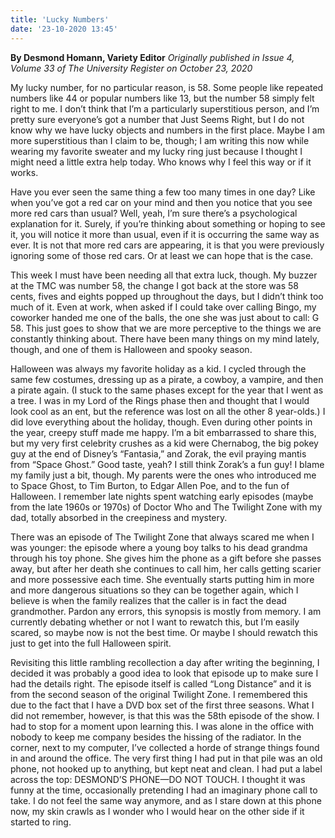 ```yaml
---
title: 'Lucky Numbers'
date: '23-10-2020 13:45'
---
```


**By Desmond Homann, Variety Editor** _Originally published in Issue 4, Volume 33 of The University Register on October 23, 2020_

My lucky number, for no particular reason, is 58. Some people like repeated numbers like 44 or popular numbers like 13, but the number 58 simply felt right to me. I don’t think that I’m a particularly superstitious person, and I’m pretty sure everyone’s got a number that Just Seems Right, but I do not know why we have lucky objects and numbers in the first place. Maybe I am more superstitious than I claim to be, though; I am writing this now while wearing my favorite sweater and my lucky ring just because I thought I might need a little extra help today. Who knows why I feel this way or if it works.

Have you ever seen the same thing a few too many times in one day? Like when you’ve got a red car on your mind and then you notice that you see more red cars than usual? Well, yeah, I’m sure there’s a psychological explanation for it. Surely, if you’re thinking about something or hoping to see it, you will notice it more than usual, even if it is occurring the same way as ever. It is not that more red cars are appearing, it is that you were previously ignoring some of those red cars. Or at least we can hope that is the case.

This week I must have been needing all that extra luck, though. My buzzer at the TMC was number 58, the change I got back at the store was 58 cents, fives and eights popped up throughout the days, but I didn’t think too much of it. Even at work, when asked if I could take over calling Bingo, my coworker handed me one of the balls, the one she was just about to call: G 58. This just goes to show that we are more perceptive to the things we are constantly thinking about. There have been many things on my mind lately, though, and one of them is Halloween and spooky season.

Halloween was always my favorite holiday as a kid. I cycled through the same few costumes, dressing up as a pirate, a cowboy, a vampire, and then a pirate again. (I stuck to the same phases except for the year that I went as a tree. I was in my Lord of the Rings phase then and thought that I would look cool as an ent, but the reference was lost on all the other 8 year-olds.) I did love everything about the holiday, though. Even during other points in the year, creepy stuff made me happy. I’m a bit embarrassed to share this, but my very first celebrity crushes as a kid were Chernabog, the big pokey guy at the end of Disney’s “Fantasia,” and Zorak, the evil praying mantis from “Space Ghost.” Good taste, yeah? I still think Zorak’s a fun guy! I blame my family just a bit, though. My parents were the ones who introduced me to Space Ghost, to Tim Burton, to Edgar Allen Poe, and to the fun of Halloween. I remember late nights spent watching early episodes (maybe from the late 1960s or 1970s) of Doctor Who and The Twilight Zone with my dad, totally absorbed in the creepiness and mystery.

There was an episode of The Twilight Zone that always scared me when I was younger: the episode where a young boy talks to his dead grandma through his toy phone. She gives him the phone as a gift before she passes away, but after her death she continues to call him, her calls getting scarier and more possessive each time. She eventually starts putting him in more and more dangerous situations so they can be together again, which I believe is when the family realizes that the caller is in fact the dead grandmother. Pardon any errors, this synopsis is mostly from memory. I am currently debating whether or not I want to rewatch this, but I’m easily scared, so maybe now is not the best time. Or maybe I should rewatch this just to get into the full Halloween spirit.

Revisiting this little rambling recollection a day after writing the beginning, I decided it was probably a good idea to look that episode up to make sure I had the details right. The episode itself is called “Long Distance” and it is from the second season of the original Twilight Zone. I remembered this due to the fact that I have a DVD box set of the first three seasons. What I did not remember, however, is that this was the 58th episode of the show. I had to stop for a moment upon learning this. I was alone in the office with nobody to keep me company besides the hissing of the radiator. In the corner, next to my computer, I’ve collected a horde of strange things found in and around the office. The very first thing I had put in that pile was an old phone, not hooked up to anything, but kept neat and clean. I had put a label across the top: DESMOND’S PHONE—DO NOT TOUCH. I thought it was funny at the time, occasionally pretending I had an imaginary phone call to take. I do not feel the same way anymore, and as I stare down at this phone now, my skin crawls as I wonder who I would hear on the other side if it started to ring.